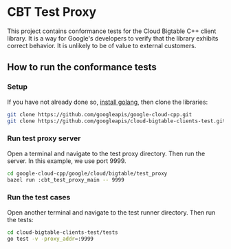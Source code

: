 # CBT Test Proxy

This project contains conformance tests for the Cloud Bigtable C++ client
library. It is a way for Google's developers to verify that the library exhibits
correct behavior. It is unlikely to be of value to external customers.

## How to run the conformance tests

### Setup

If you have not already done so, [install golang](https://go.dev/doc/install),
then clone the libraries:

```sh
git clone https://github.com/googleapis/google-cloud-cpp.git
git clone https://github.com/googleapis/cloud-bigtable-clients-test.git
```

### Run test proxy server

Open a terminal and navigate to the test proxy directory. Then run the server.
In this example, we use port 9999.

```sh
cd google-cloud-cpp/google/cloud/bigtable/test_proxy
bazel run :cbt_test_proxy_main -- 9999
```

### Run the test cases

Open another terminal and navigate to the test runner directory. Then run the
tests:

```sh
cd cloud-bigtable-clients-test/tests
go test -v -proxy_addr=:9999
```
